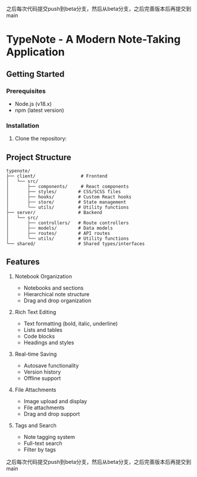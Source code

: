 之后每次代码提交push到beta分支，然后从beta分支，之后完善版本后再提交到main


# TypeNote - A Modern Note-Taking Application

## Getting Started

### Prerequisites
- Node.js (v18.x)
- npm (latest version)

### Installation

1. Clone the repository:

## Project Structure

```
typenote/
├── client/                 # Frontend
│   └── src/
│       ├── components/     # React components
│       ├── styles/        # CSS/SCSS files
│       ├── hooks/         # Custom React hooks
│       ├── store/         # State management
│       └── utils/         # Utility functions
├── server/                # Backend
│   └── src/
│       ├── controllers/   # Route controllers
│       ├── models/        # Data models
│       ├── routes/        # API routes
│       └── utils/         # Utility functions
└── shared/                # Shared types/interfaces
```

## Features
1. Notebook Organization
   - Notebooks and sections
   - Hierarchical note structure
   - Drag and drop organization

2. Rich Text Editing
   - Text formatting (bold, italic, underline)
   - Lists and tables
   - Code blocks
   - Headings and styles

3. Real-time Saving
   - Autosave functionality
   - Version history
   - Offline support

4. File Attachments
   - Image upload and display
   - File attachments
   - Drag and drop support

5. Tags and Search
   - Note tagging system
   - Full-text search
   - Filter by tags

之后每次代码提交push到beta分支，然后从beta分支，之后完善版本后再提交到main
